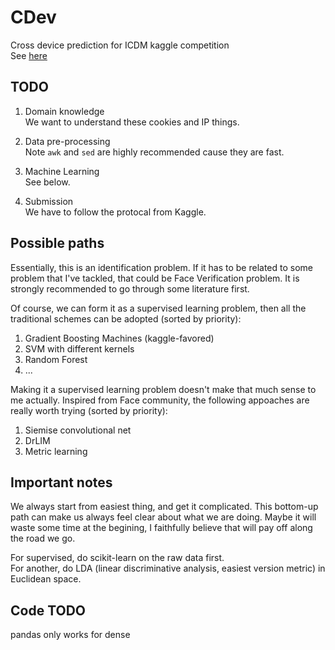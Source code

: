 # CDev
Cross device prediction for ICDM kaggle competition    
See [here](https://www.kaggle.com/c/icdm-2015-drawbridge-cross-device-connections)

## TODO
1. Domain knowledge    
We want to understand these cookies and IP things.     

2. Data pre-processing    
Note ``awk`` and ``sed`` are highly recommended cause they are fast.

3. Machine Learning     
See below.

4. Submission    
We have to follow the protocal from Kaggle.


## Possible paths     
Essentially, this is an identification problem. If it has to be related to some problem that I've tackled, that could be Face Verification problem. It is strongly recommended to go through some literature first.

Of course, we can form it as a supervised learning problem, then all the traditional schemes can be adopted (sorted by priority):   
1. Gradient Boosting Machines (kaggle-favored)   
2. SVM with different kernels    
3. Random Forest
4. ...

Making it a supervised learning problem doesn't make that much sense to me actually. Inspired from Face community, the following appoaches are really worth trying (sorted by priority):    
1. Siemise convolutional net    
2. DrLIM       
3. Metric learning     


## Important notes
We always start from easiest thing, and get it complicated. This bottom-up path can make us always feel clear about what we are doing. Maybe it will waste some time at the begining, I faithfully believe that will pay off along the road we go.

For supervised, do scikit-learn on the raw data first.     
For another, do LDA (linear discriminative analysis, easiest version metric) in Euclidean space.

## Code TODO
pandas only works for dense
